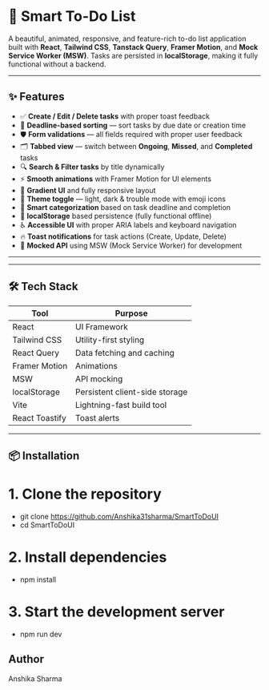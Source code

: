 # 🚀 Smart To-Do List

A beautiful, animated, responsive, and feature-rich to-do list application built with **React**, **Tailwind CSS**, **Tanstack Query**, **Framer Motion**, and **Mock Service Worker (MSW)**. Tasks are persisted in **localStorage**, making it fully functional without a backend.

---

## ✨ Features

- ✅ **Create / Edit / Delete tasks** with proper toast feedback
- 📅 **Deadline-based sorting** — sort tasks by due date or creation time
- 🛡️ **Form validations** — all fields required with proper user feedback
- 🗂️ **Tabbed view** — switch between **Ongoing**, **Missed**, and **Completed** tasks
- 🔍 **Search & Filter tasks** by title dynamically
- ⚡ **Smooth animations** with Framer Motion for UI elements
- 🌈 **Gradient UI** and fully responsive layout
- 🌙 **Theme toggle** — light, dark & trouble mode with emoji icons
- 🧠 **Smart categorization** based on task deadline and completion
- 💾 **localStorage** based persistence (fully functional offline)
- ♿ **Accessible UI** with proper ARIA labels and keyboard navigation
- 🔥 **Toast notifications** for task actions (Create, Update, Delete)
- 🧪 **Mocked API** using MSW (Mock Service Worker) for development

---
---

## 🛠️ Tech Stack

| Tool              | Purpose                         |
|-------------------|---------------------------------|
| React             | UI Framework                    |
| Tailwind CSS      | Utility-first styling           |
| React Query       | Data fetching and caching       |
| Framer Motion     | Animations                      |
| MSW               | API mocking                     |
| localStorage      | Persistent client-side storage  |
| Vite              | Lightning-fast build tool       |
| React Toastify    | Toast alerts                    |

---

## 📦 Installation


# 1. Clone the repository
- git clone https://github.com/Anshika31sharma/SmartToDoUI
- cd SmartToDoUI

# 2. Install dependencies
- npm install

# 3. Start the development server
- npm run dev


## Author

 Anshika Sharma
